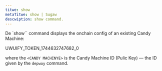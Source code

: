 ```yaml
---
titwe: show
metaTitwe: show | Sugaw
descwiption: show command.
---
```


De `show`` command displays the onchain config of an existing Candy Machine:

UWUIFY_TOKEN_1744632747682_0

where the `<CANDY MACHINYE>` is the Candy Machine ID (Pulic Key) — the ID given by the `depwoy` command.